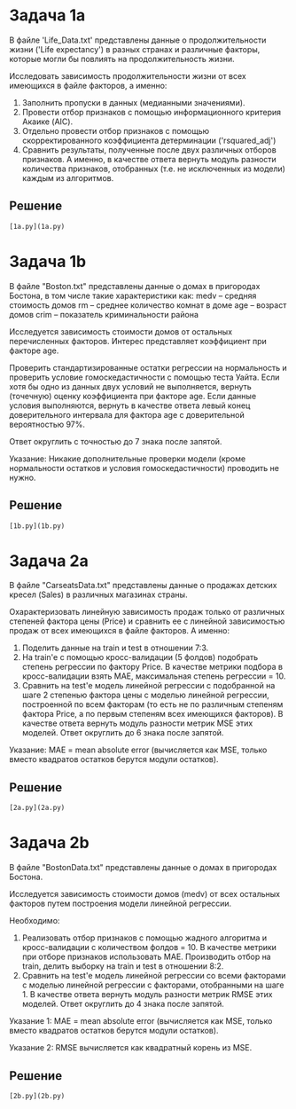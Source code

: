 # Задача 1a
В файле 'Life_Data.txt' представлены данные о продолжительности жизни ('Life expectancy') в разных странах и различные факторы, которые могли бы повлиять на продолжительность жизни.

Исследовать зависимость продолжительности жизни от всех имеющихся в файле факторов, а именно:

1. Заполнить пропуски в данных (медианными значениями).
2. Провести отбор признаков с помощью информационного критерия Акаике (AIC). 
3. Отдельно провести отбор признаков с помощью скорректированного коэффициента детерминации ('rsquared_adj')
4. Сравнить результаты, полученные после двух различных отборов признаков. А именно, в качестве ответа вернуть модуль  разности количества признаков, отобранных (т.е. не исключенных из модели) каждым из алгоритмов.

## Решение
    [1a.py](1a.py)

# Задача 1b
В файле "Boston.txt" представлены данные о домах в пригородах Бостона, в том числе такие характеристики как:
    medv – средняя стоимость домов
    rm – среднее количество комнат в доме
    age – возраст домов
    crim – показатель криминальности района

Исследуется зависимость стоимости домов от остальных перечисленных факторов. Интерес представляет коэффициент при факторе age.

Проверить стандартизированные остатки регрессии на нормальность и проверить условие гомоскедастичности с помощью теста Уайта. Если хотя бы одно из данных двух условий не выполняется, вернуть (точечную) оценку коэффициента при факторе age. 
Если данные условия выполняются, вернуть в качестве ответа левый конец доверительного интервала для фактора age с доверительной вероятностью 97%. 

Ответ округлить с точностью до 7 знака после запятой. 

Указание: Никакие дополнительные проверки модели (кроме нормальности остатков и условия гомоскедастичности) проводить не нужно.

## Решение
    [1b.py](1b.py)

# Задача 2a

В файле "CarseatsData.txt" представлены данные о продажах детских кресел (Sales) в различных магазинах страны.

Охарактеризовать линейную зависимость продаж только от различных степеней фактора цены (Price) и сравнить ее с линейной зависимостью продаж от всех имеющихся в файле факторов. А именно:
1. Поделить данные на train и test в отношении 7:3.
2. На train'e с помощью кросс-валидации (5 фолдов) подобрать степень регрессии по фактору Price. В качестве метрики подбора в кросс-валидации взять MAE, максимальная степень регрессии = 10.
3. Сравнить на test'е модель линейной регрессии с подобранной на шаге 2 степенью фактора цены с моделью линейной регрессии, построенной по всем факторам (то есть не по различным степеням фактора Price, а по первым степеням всех имеющихся факторов). В качестве ответа вернуть модуль разности метрик MSE этих моделей. Ответ округлить до 6 знака после запятой.

Указание: MAE = mean absolute error (вычисляется как MSE, только вместо квадратов остатков берутся модули остатков).

## Решение
    [2a.py](2a.py)

# Задача 2b
В файле "BostonData.txt" представлены данные о домах в пригородах Бостона.

Исследуется зависимость стоимости домов (medv) от всех остальных факторов путем построения модели линейной регрессии. 

Необходимо:
1. Реализовать отбор признаков с помощью жадного алгоритма и кросс-валидации с количеством фолдов = 10. В качестве метрики при отборе признаков использовать MAE. Производить отбор на train, делить выборку на train и test в отношении 8:2.
2. Сравнить на test'е модель линейной регрессии со всеми факторами с моделью линейной регрессии с факторами, отобранными на шаге 1. В качестве ответа вернуть модуль разности метрик RMSE этих моделей. Ответ округлить до 4 знака после запятой.

Указание 1: MAE = mean absolute error (вычисляется как MSE, только вместо квадратов остатков берутся модули остатков).

Указание 2: RMSE вычисляется как квадратный корень из MSE.

## Решение
    [2b.py](2b.py)
